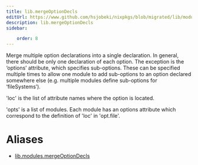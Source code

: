 ```yaml
---
title: lib.mergeOptionDecls
editUrl: https://www.github.com/hsjobeki/nixpkgs/blob/migrated/lib/modules.nix#L748C4
description: lib.mergeOptionDecls
sidebar:

    order: 8
---
```


Merge multiple option declarations into a single declaration.  In
general, there should be only one declaration of each option.
The exception is the ‘options’ attribute, which specifies
sub-options.  These can be specified multiple times to allow one
module to add sub-options to an option declared somewhere else
(e.g. multiple modules define sub-options for ‘fileSystems’).

'loc' is the list of attribute names where the option is located.

'opts' is a list of modules.  Each module has an options attribute which
correspond to the definition of 'loc' in 'opt.file'.


# Aliases

- [lib.modules.mergeOptionDecls](/nix-doc-comments/reference/lib/modules/lib-modules-mergeoptiondecls)


